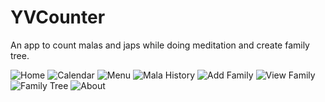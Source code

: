 # YVCounter  

An app to count malas and japs while doing meditation and create family tree.

<!---
<img width="394" alt="Home" src="https://user-images.githubusercontent.com/5429210/194762553-5036f2ba-1bee-42d5-9541-d6229afe9a36.png">
<img width="394" alt="MalaHistory" src="https://user-images.githubusercontent.com/5429210/194762558-e8cbe404-0b95-44ab-a801-0fcac9859b85.png">
<img width="394" alt="About" src="https://user-images.githubusercontent.com/5429210/194762564-0581e212-898d-4348-b117-36ebadb739d2.png">
--->

![Home](resources/screenshots/Screenshot_1722080797.png) ![Calendar](resources/screenshots/Screenshot_1722080808.png)
![Menu](resources/screenshots/Screenshot_1722080816.png) ![Mala History](resources/screenshots/Screenshot_1722080834.png)
![Add Family](resources/screenshots/Screenshot_1722080843.png) ![View Family](resources/screenshots/Screenshot_1722080846.png)
![Family Tree](resources/screenshots/Screenshot_1722080848.png) ![About](resources/screenshots/Screenshot_1722080854.png)
